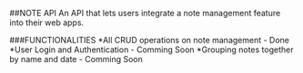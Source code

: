 ##NOTE API
An API that lets users integrate a note management feature into their web apps.

###FUNCTIONALITIES
*All CRUD operations on note management - Done
*User Login and Authentication - Comming Soon
*Grouping notes together by name and date - Comming Soon
